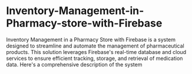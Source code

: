 # Inventory-Management-in-Pharmacy-store-with-Firebase
Inventory Management in a Pharmacy Store with Firebase is a system designed to streamline and automate the management of pharmaceutical products. This solution leverages Firebase's real-time database and cloud services to ensure efficient tracking, storage, and retrieval of medication data. Here's a comprehensive description of the system
